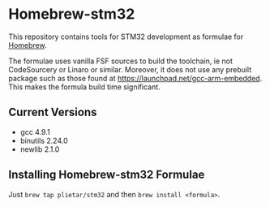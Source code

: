Homebrew-stm32
============
This repository contains tools for STM32 development as formulae for [Homebrew](https://github.com/mxcl/homebrew).

The formulae uses vanilla FSF sources to build the toolchain, ie not CodeSourcery or Linaro or similar.
Moreover, it does not use any prebuilt package such as those found at https://launchpad.net/gcc-arm-embedded. This makes the formula build time significant.

Current Versions
----------------
- gcc 4.9.1
- binutils 2.24.0
- newlib 2.1.0

Installing Homebrew-stm32 Formulae
--------------------------------
Just `brew tap plietar/stm32` and then `brew install <formula>`.


